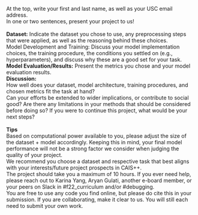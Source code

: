 At the top, write your first and last name, as well as your USC email address. <br />
In one or two sentences, present your project to us! <br />
<br />
**Dataset:** Indicate the dataset you chose to use, any preprocessing steps that were applied, as well as the reasoning behind these choices. <br />
Model Development and Training: Discuss your model implementation choices, the training procedure, the conditions you settled on (e.g., hyperparameters), and discuss why these are a good set for your task. <br />
**Model Evaluation/Results:** Present the metrics you chose and your model evaluation results. <br />
**Discussion:** <br />
How well does your dataset, model architecture, training procedures, and chosen metrics fit the task at hand? <br />
Can your efforts be extended to wider implications, or contribute to social good? Are there any limitations in your methods that should be considered before doing so?
If you were to continue this project, what would be your next steps? <br />
<br />
**Tips** <br />
Based on computational power available to you, please adjust the size of the dataset + model accordingly. Keeping this in mind, your final model performance will not be a strong factor we consider when judging the quality of your project. <br />
We recommend you choose a dataset and respective task that best aligns with your interests/future project prospects in CAIS++. <br />
The project should take you a maximum of 10 hours. If you ever need help, please reach out to Karina Yang, Aryan Gulati, another e-board member, or your peers on Slack in #f22_curriculum and/or #debugging. <br />
You are free to use any code you find online, but please do cite this in your submission. If you are collaborating, make it clear to us. You will still each need to submit your own work. <br />
